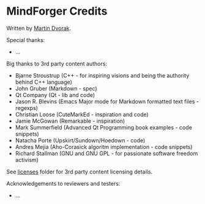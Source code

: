 # MindForger Credits

Written by [Martin Dvorak](http://me.mindforger.com).

Special thanks:
     
* ...

Big thanks to 3rd party content authors:

* Bjarne Stroustrup (C++ - for inspiring visions and being the authority behind C++ language)
* John Gruber (Markdown - spec)
* Qt Company (Qt - lib and code)
* Jason R. Blevins (Emacs Major mode for Markdown formatted text files - regexps)
* Christian Loose (CuteMarkEd - inspiration and code)
* Jamie McGowan (Remarkable - inspiration)
* Mark Summerfield (Advanced Qt Programming book examples - code snippets)
* Natacha Porte (Upskirt/Sundown/Hoedown - code)
* Andres Mejia (Aho-Corasick algoritm implementation - code snippets)
* Richard Stallman (GNU and GNU GPL - for passionate software freedom activism)

See [licenses](./licenses) folder for 3rd party content licensing details.

Acknowledgements to reviewers and testers:

* ...

